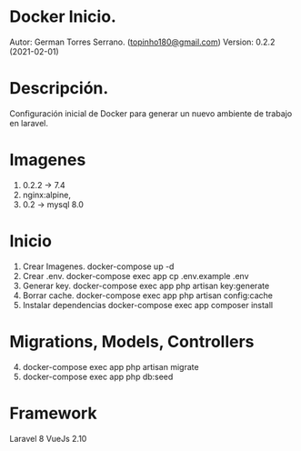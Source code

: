 # Docker Inicio.
Autor: German Torres Serrano. (topinho180@gmail.com)
Version: 0.2.2 (2021-02-01)

# Descripción.
Configuración inicial de Docker para generar un nuevo ambiente de trabajo en laravel.

# Imagenes
1. 0.2.2 -> 7.4
2. nginx:alpine,
3. 0.2 -> mysql 8.0

# Inicio
1. Crear Imagenes. docker-compose up -d
3. Crear .env. docker-compose exec app cp .env.example .env
4. Generar key. docker-compose exec app php artisan key:generate
5. Borrar cache. docker-compose exec app php artisan config:cache
6. Instalar dependencias docker-compose exec app composer install

# Migrations, Models, Controllers
004. docker-compose exec app php artisan migrate
004. docker-compose exec app php db:seed

# Framework
Laravel 8
VueJs 2.10